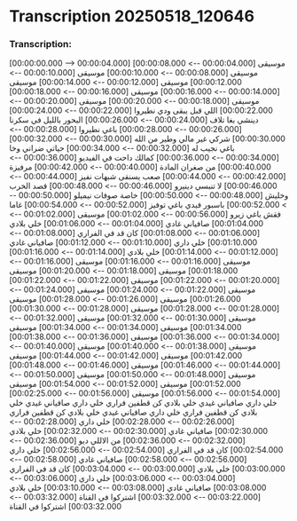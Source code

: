 # Transcription 20250518_120646
### Transcription:
[00:00:00.000 --> 00:00:04.000]   موسيقى
[00:00:04.000 --> 00:00:08.000]   موسيقى
[00:00:08.000 --> 00:00:10.000]   موسيقى
[00:00:10.000 --> 00:00:12.000]   موسيقى
[00:00:12.000 --> 00:00:14.000]   موسيقى
[00:00:14.000 --> 00:00:16.000]   موسيقى
[00:00:16.000 --> 00:00:18.000]   موسيقى
[00:00:18.000 --> 00:00:20.000]   موسيقى
[00:00:20.000 --> 00:00:22.000]   اللي قبل يبقى ودي نطيروا
[00:00:22.000 --> 00:00:24.000]   دينشي بغا تلاف
[00:00:24.000 --> 00:00:26.000]   البحور بالليل في سكرنا
[00:00:26.000 --> 00:00:28.000]   باغي نطيروا
[00:00:28.000 --> 00:00:30.000]   شركي غير مالي وطير من الله
[00:00:30.000 --> 00:00:32.000]   باغي نجيب له
[00:00:32.000 --> 00:00:34.000]   حياتي ضراني وخا
[00:00:34.000 --> 00:00:36.000]   كمالك داحت في الفيديو
[00:00:36.000 --> 00:00:40.000]   من صغران المادة
[00:00:40.000 --> 00:00:42.000]   مرفيزة
[00:00:42.000 --> 00:00:44.000]   صعب يسنقى شبهات نفيز
[00:00:44.000 --> 00:00:46.000]   لا تنبسي دينيرو
[00:00:46.000 --> 00:00:48.000]   قصد الخرب وخليش
[00:00:48.000 --> 00:00:50.000]   خاصة صوفات نيميلو
[00:00:50.000 --> 00:00:52.000]   باسبور فيدي باغي توفيز
[00:00:52.000 --> 00:00:54.000]   غاما فقش باغي زيرو
[00:00:56.000 --> 00:01:02.000]   موسيقى
[00:01:02.000 --> 00:01:04.000]   صافياني غادي
[00:01:04.000 --> 00:01:06.000]   خلي بلادي
[00:01:06.000 --> 00:01:08.000]   كان قد في الفراري
[00:01:08.000 --> 00:01:10.000]   خلي داري
[00:01:10.000 --> 00:01:12.000]   صافياني غادي
[00:01:12.000 --> 00:01:14.000]   خلي بلادي
[00:01:14.000 --> 00:01:16.000]   موسيقى
[00:01:16.000 --> 00:01:16.000]   موسيقى
[00:01:16.000 --> 00:01:18.000]   موسيقى
[00:01:18.000 --> 00:01:20.000]   موسيقى
[00:01:20.000 --> 00:01:22.000]   موسيقى
[00:01:22.000 --> 00:01:22.000]   موسيقى
[00:01:22.000 --> 00:01:24.000]   موسيقى
[00:01:24.000 --> 00:01:26.000]   موسيقى
[00:01:26.000 --> 00:01:28.000]   موسيقى
[00:01:28.000 --> 00:01:28.000]   موسيقى
[00:01:28.000 --> 00:01:30.000]   موسيقى
[00:01:30.000 --> 00:01:32.000]   موسيقى
[00:01:32.000 --> 00:01:34.000]   موسيقى
[00:01:34.000 --> 00:01:34.000]   موسيقى
[00:01:34.000 --> 00:01:36.000]   موسيقى
[00:01:36.000 --> 00:01:38.000]   موسيقى
[00:01:38.000 --> 00:01:40.000]   موسيقى
[00:01:40.000 --> 00:01:42.000]   موسيقى
[00:01:42.000 --> 00:01:44.000]   موسيقى
[00:01:44.000 --> 00:01:46.000]   موسيقى
[00:01:46.000 --> 00:01:48.000]   موسيقى
[00:01:48.000 --> 00:01:50.000]   موسيقى
[00:01:50.000 --> 00:01:52.000]   موسيقى
[00:01:52.000 --> 00:01:54.000]   موسيقى
[00:01:54.000 --> 00:01:56.000]   موسيقى
[00:01:56.000 --> 00:02:25.000]   خلي داري صافياني غيدي خلي بلادي كن قطفين فراري خلي داري صافياني غيدي خلي بلادي كن قطفين فراري خلي داري صافياني غيدي خلي بلادي كن قطفين فراري
[00:02:26.000 --> 00:02:28.000]   خلي داري
[00:02:28.000 --> 00:02:30.000]   صافياني غادي
[00:02:30.000 --> 00:02:32.000]   خلي بلادي
[00:02:32.000 --> 00:02:36.000]   من الاللي ديو
[00:02:36.000 --> 00:02:54.000]   كان قد في الفراري
[00:02:54.000 --> 00:02:56.000]   خلي داري
[00:02:56.000 --> 00:02:58.000]   صافياني غادي
[00:02:58.000 --> 00:03:00.000]   خلي بلادي
[00:03:00.000 --> 00:03:04.000]   كان قد في الفراري
[00:03:04.000 --> 00:03:06.000]   خلي داري
[00:03:06.000 --> 00:03:08.000]   صافياني غادي
[00:03:08.000 --> 00:03:10.000]   خلي بلادي
[00:03:22.000 --> 00:03:32.000]   اشتركوا في القناة
[00:03:32.000 --> 00:03:32.000]   اشتركوا في القناة
